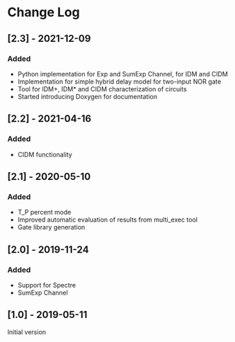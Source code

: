 # Change Log

## [2.3] - 2021-12-09

### Added

- Python implementation for Exp and SumExp Channel, for IDM and CIDM
- Implementation for simple hybrid delay model for two-input NOR gate
- Tool for IDM+, IDM* and CIDM characterization of circuits  
- Started introducing Doxygen for documentation

## [2.2] - 2021-04-16
   
### Added

- CIDM functionality
 
## [2.1] - 2020-05-10
 
### Added

- T_P percent mode
- Improved automatic evaluation of results from multi_exec tool
- Gate library generation

## [2.0] - 2019-11-24
 
### Added

- Support for Spectre
- SumExp Channel

## [1.0] - 2019-05-11
 
Initial version
